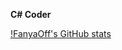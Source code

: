 **C# Coder**

[!FanyaOff's GitHub stats](https://github-readme-stats.vercel.app/api?username=FanyaOff)
